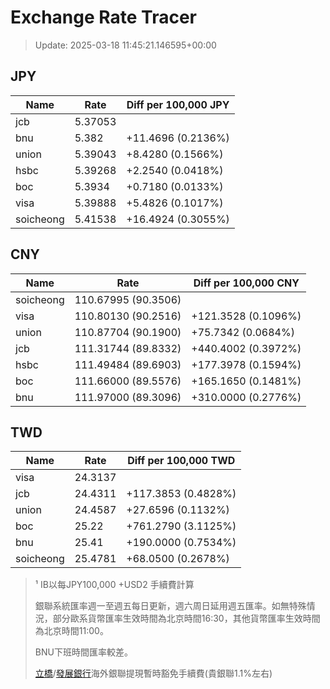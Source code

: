 # Exchange Rate Tracer

> Update: 2025-03-18 11:45:21.146595+00:00

## JPY

| Name      |    Rate | Diff per 100,000 JPY   |
|-----------|---------|------------------------|
| jcb       | 5.37053 |                        |
| bnu       | 5.382   | +11.4696 (0.2136%)     |
| union     | 5.39043 | +8.4280 (0.1566%)      |
| hsbc      | 5.39268 | +2.2540 (0.0418%)      |
| boc       | 5.3934  | +0.7180 (0.0133%)      |
| visa      | 5.39888 | +5.4826 (0.1017%)      |
| soicheong | 5.41538 | +16.4924 (0.3055%)     |

## CNY

| Name      | Rate                | Diff per 100,000 CNY   |
|-----------|---------------------|------------------------|
| soicheong | 110.67995	(90.3506) |                        |
| visa      | 110.80130	(90.2516) | +121.3528 (0.1096%)    |
| union     | 110.87704	(90.1900) | +75.7342 (0.0684%)     |
| jcb       | 111.31744	(89.8332) | +440.4002 (0.3972%)    |
| hsbc      | 111.49484	(89.6903) | +177.3978 (0.1594%)    |
| boc       | 111.66000	(89.5576) | +165.1650 (0.1481%)    |
| bnu       | 111.97000	(89.3096) | +310.0000 (0.2776%)    |

## TWD

| Name      |    Rate | Diff per 100,000 TWD   |
|-----------|---------|------------------------|
| visa      | 24.3137 |                        |
| jcb       | 24.4311 | +117.3853 (0.4828%)    |
| union     | 24.4587 | +27.6596 (0.1132%)     |
| boc       | 25.22   | +761.2790 (3.1125%)    |
| bnu       | 25.41   | +190.0000 (0.7534%)    |
| soicheong | 25.4781 | +68.0500 (0.2678%)     |


> ¹ IB以每JPY100,000 +USD2 手續費計算
>
> 銀聯系統匯率週一至週五每日更新，週六周日延用週五匯率。如無特殊情況，部分歐系貨幣匯率生效時間為北京時間16:30，其他貨幣匯率生效時間為北京時間11:00。
>
> BNU下班時間匯率較差。
>
> [立橋](https://www.wlbank.com.mo/uploads/ueditor/file/20181211/1544536513900230.pdf)/[發展銀行](https://www.mdb.com.mo/Service_Charges_20230728.pdf)海外銀聯提現暫時豁免手續費(貴銀聯1.1%左右)

